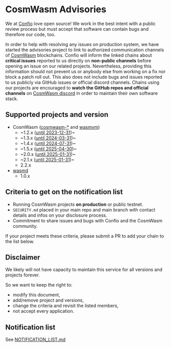 # CosmWasm Advisories

We at [Confio](https://confio.gmbh/) love open source! We work in the best intent with a public review process but must accept that software can contain bugs and therefore our code, too.

In order to help with resolving any issues on production system, we have started the advisories project to link to authorized communication channels of [CosmWasm](https://cosmwasm.com/) blockchains.
Confio will inform the linked chains about **critical issues** reported to us directly on **non-public channels** before opening an issue on our related projects.
Nevertheless, providing this information should not prevent us or anybody else from working on a fix nor block a patch roll out.
This also does not include bugs and issues reported to us publicly via GitHub issues or official discord channels. Chains using our projects are encouraged to **watch the GitHub repos and official channels** on [CosmWasm discord](https://discord.com/invite/cPjEnPd) in order to maintain their own software stack.

## Supported projects and version

- CosmWasm ([cosmwasm-\*](https://github.com/CosmWasm/cosmwasm) and [wasmvm](https://github.com/CosmWasm/wasmvm))
  - ~1.2.x ([until 2023-12-31](https://medium.com/cosmwasm/eol-for-cosmwasm-1-0-1-3-22df4b34b13c))~
  - ~1.3.x ([until 2024-03-31](https://medium.com/cosmwasm/eol-for-cosmwasm-1-0-1-3-22df4b34b13c))~
  - ~1.4.x ([until 2024-07-31](https://medium.com/cosmwasm/cosmwasm-1-5-becomes-long-term-support-lts-version-16632bf06f2a))~
  - ~1.5.x ([until 2025-04-30](https://medium.com/cosmwasm/cosmwasm-2-2-becomes-long-term-support-lts-version-7fdd6a507485))~
  - ~2.0.x ([until 2025-01-31](https://medium.com/cosmwasm/cosmwasm-2-2-becomes-long-term-support-lts-version-7fdd6a507485))~
  - ~2.1.x ([until 2025-01-31](https://medium.com/cosmwasm/cosmwasm-2-2-becomes-long-term-support-lts-version-7fdd6a507485))~
  - 2.2.x
- [wasmd](https://github.com/CosmWasm/wasmd)
  - 1.0.x

## Criteria to get on the notification list

- Running CosmWasm projects **on production** or public testnet.
- `SECURITY.md` placed in your main repo and main branch with contact details and infos on your disclosure process.
- Commitment to share issues and bugs with Confio and the CosmWasm community.

If your project meets these criteria, please submit a PR to add your chain to the list below.

## Disclaimer

We likely will not have capacity to maintain this service for all versions and projects forever.

So we want to keep the right to:

- modify this document,
- add/remove project and versions,
- change the criteria and revisit the listed members,
- not accept every application.

## Notification list

See [NOTIFICATION_LIST.md](NOTIFICATION_LIST.md)
